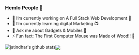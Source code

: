 ### Hemlo People 👋




- 🔭 I’m currently working on A Full Stack Web Development :satellite:
- 🌱 I’m currently learning digital Marketing :tv:
- 💬 Ask me about Gadgets & Mobiles :iphone:
- ⚡ Fun fact: The First Computer Mouse was Made of Wood!! :hatched_chick:

![jatindhar's github stats](https://github-readme-stats.vercel.app/api?username=jatindhar&count_private=true&show_icons=true&theme=synthwave)<a href="https://github.com/jatindhar"><img align="center" src="https://github-readme-stats.vercel.app/api/top-langs/?username=jatindhar&layout=compact&theme=radical"/></a>


